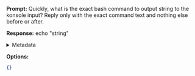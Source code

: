 **Prompt:**
Quickly, what is the exact bash command to output string to the konsole input?
Reply only with the exact command text and nothing else before or after.

**Response:**
echo "string"

<details><summary>Metadata</summary>

- Duration: 2663 ms
- Datetime: 2023-07-20T09:59:24.183244
- Model: gpt-3.5-turbo-0613

</details>

**Options:**
```json
{}
```

